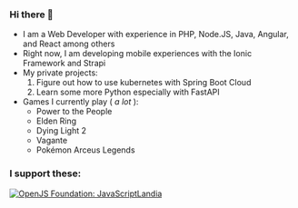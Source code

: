 ### Hi there 👋
* I am a Web Developer with experience in PHP, Node.JS, Java, Angular, and React among others
* Right now, I am developing mobile experiences with the Ionic Framework and Strapi
* My private projects:
  1. Figure out how to use kubernetes with Spring Boot Cloud
  2. Learn some more Python especially with FastAPI
* Games I currently play ( _a lot_ ):
  * Power to the People
  * Elden Ring
  * Dying Light 2
  * Vagante
  * Pokémon Arceus Legends

### I support these:
<!--START_SECTION:badges-->

[![OpenJS Foundation: JavaScriptLandia](https://images.credly.com/size/110x110/images/abf73960-edd2-4115-9ab9-e42e9fd967e9/JSLandia.png)](http://www.credly.com/badges/76728aa6-359a-4119-951a-1e9e8ef1a97f "OpenJS Foundation: JavaScriptLandia")
<!--END_SECTION:badges-->
